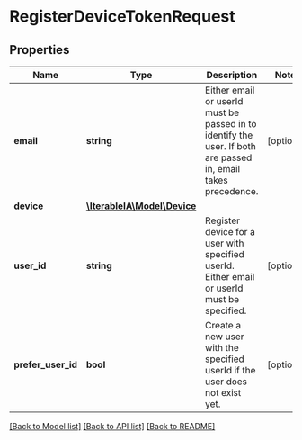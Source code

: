 # RegisterDeviceTokenRequest

## Properties
Name | Type | Description | Notes
------------ | ------------- | ------------- | -------------
**email** | **string** | Either email or userId must be passed in to identify the user. If both are passed in, email takes precedence. | [optional] 
**device** | [**\IterableIA\Model\Device**](Device.md) |  | 
**user_id** | **string** | Register device for a user with specified userId. Either email or userId must be specified. | [optional] 
**prefer_user_id** | **bool** | Create a new user with the specified userId if the user does not exist yet. | [optional] 

[[Back to Model list]](../../README.md#documentation-for-models) [[Back to API list]](../../README.md#documentation-for-api-endpoints) [[Back to README]](../../README.md)

